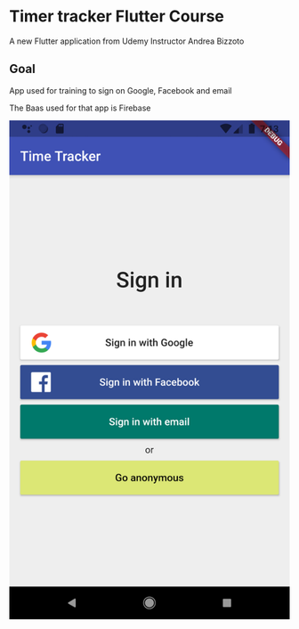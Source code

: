 # Timer tracker Flutter Course

A new Flutter application from Udemy
Instructor Andrea Bizzoto


## Goal

App used for training to sign on Google, Facebook and email

The Baas used for that app is Firebase

![App's screeshot](/images/screenshot1.png)



